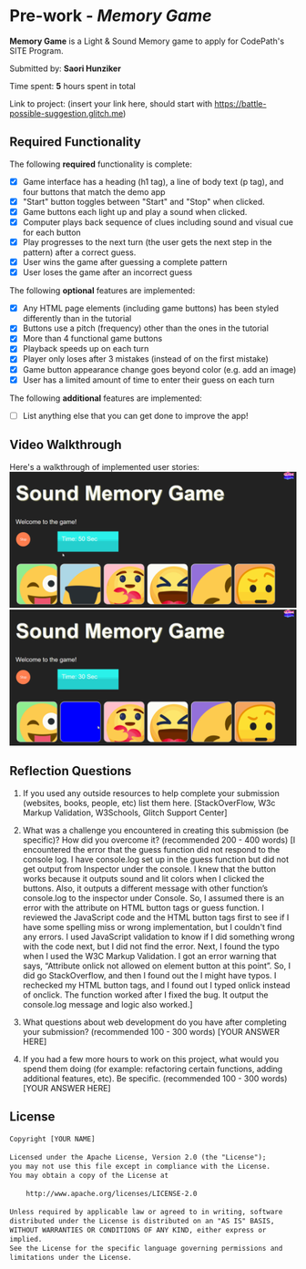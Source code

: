 # Pre-work - *Memory Game*

**Memory Game** is a Light & Sound Memory game to apply for CodePath's SITE Program. 

Submitted by: **Saori Hunziker**

Time spent: **5** hours spent in total

Link to project: (insert your link here, should start with https://battle-possible-suggestion.glitch.me)

## Required Functionality

The following **required** functionality is complete:

* [x] Game interface has a heading (h1 tag), a line of body text (p tag), and four buttons that match the demo app
* [x] "Start" button toggles between "Start" and "Stop" when clicked. 
* [x] Game buttons each light up and play a sound when clicked. 
* [x] Computer plays back sequence of clues including sound and visual cue for each button
* [x] Play progresses to the next turn (the user gets the next step in the pattern) after a correct guess. 
* [x] User wins the game after guessing a complete pattern
* [x] User loses the game after an incorrect guess

The following **optional** features are implemented:

* [x] Any HTML page elements (including game buttons) has been styled differently than in the tutorial
* [x] Buttons use a pitch (frequency) other than the ones in the tutorial
* [x] More than 4 functional game buttons
* [x] Playback speeds up on each turn
* [x] Player only loses after 3 mistakes (instead of on the first mistake)
* [x] Game button appearance change goes beyond color (e.g. add an image)
* [x] User has a limited amount of time to enter their guess on each turn

The following **additional** features are implemented:

- [ ] List anything else that you can get done to improve the app!

## Video Walkthrough

Here's a walkthrough of implemented user stories:
![](https://github.com/Kijimu7/Memory-Game/blob/main/memorygame1.gif)
![](https://github.com/Kijimu7/Memory-Game/blob/main/memorygame.gif)


## Reflection Questions
1. If you used any outside resources to help complete your submission (websites, books, people, etc) list them here. 
[StackOverFlow, W3c Markup Validation, W3Schools, Glitch Support Center]

2. What was a challenge you encountered in creating this submission (be specific)? How did you overcome it? (recommended 200 - 400 words) 
[I encountered the error that the guess function did not respond to the console log. I have console.log set up in the guess function but did not get output from Inspector under the console. I knew that the button works because it outputs sound and lit colors when I clicked the buttons. Also, it outputs a different message with other function’s console.log to the inspector under Console. So, I assumed there is an error with the attribute on HTML button tags or guess function. I reviewed the JavaScript code and the HTML button tags first to see if I have some spelling miss or wrong implementation, but I couldn't find any errors. I used JavaScript validation to know if I did something wrong with the code next, but I did not find the error. Next, I found the typo when I used the W3C Markup Validation. I got an error warning that says, “Attribute onlick not allowed on element button at this point”. So, I did go StackOverflow, and then I found out the I might have typos. I rechecked my HTML button tags, and I found out I typed onlick instead of onclick. The function worked after I fixed the bug. It output the console.log message and logic also worked.]

3. What questions about web development do you have after completing your submission? (recommended 100 - 300 words) 
[YOUR ANSWER HERE]

4. If you had a few more hours to work on this project, what would you spend them doing (for example: refactoring certain functions, adding additional features, etc). Be specific. (recommended 100 - 300 words) 
[YOUR ANSWER HERE]



## License

    Copyright [YOUR NAME]

    Licensed under the Apache License, Version 2.0 (the "License");
    you may not use this file except in compliance with the License.
    You may obtain a copy of the License at

        http://www.apache.org/licenses/LICENSE-2.0

    Unless required by applicable law or agreed to in writing, software
    distributed under the License is distributed on an "AS IS" BASIS,
    WITHOUT WARRANTIES OR CONDITIONS OF ANY KIND, either express or implied.
    See the License for the specific language governing permissions and
    limitations under the License.

